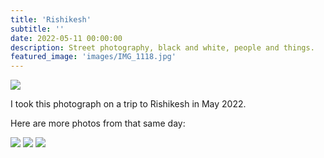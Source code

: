 ```yaml
---
title: 'Rishikesh'
subtitle: ''
date: 2022-05-11 00:00:00
description: Street photography, black and white, people and things.
featured_image: 'images/IMG_1118.jpg'
---
```


![]({{site.baseurl}}/images/IMG_1118.jpg)

I took this photograph on a trip to Rishikesh in May 2022.

Here are more photos from that same day:
<div class="gallery" data-columns="3">
	<img src="{{site.baseurl}}/images/IMG_1118.jpg">
	<img src="{{site.baseurl}}/images/IMG_1125.jpg">
	<img src="{{site.baseurl}}/images/IMG_1159.jpg">
</div>